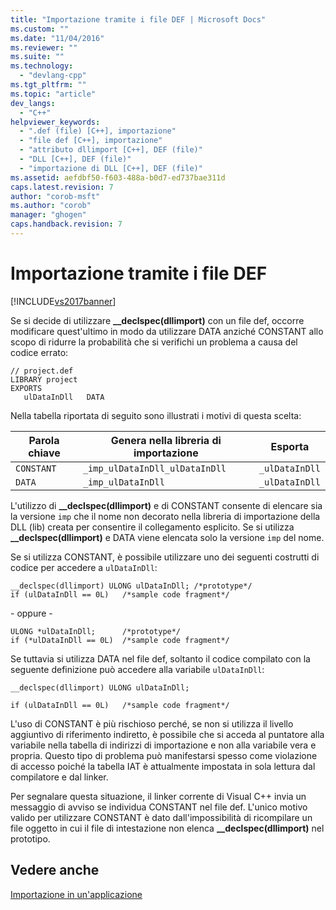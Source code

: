 ```yaml
---
title: "Importazione tramite i file DEF | Microsoft Docs"
ms.custom: ""
ms.date: "11/04/2016"
ms.reviewer: ""
ms.suite: ""
ms.technology: 
  - "devlang-cpp"
ms.tgt_pltfrm: ""
ms.topic: "article"
dev_langs: 
  - "C++"
helpviewer_keywords: 
  - ".def (file) [C++], importazione"
  - "file def [C++], importazione"
  - "attributo dllimport [C++], DEF (file)"
  - "DLL [C++], DEF (file)"
  - "importazione di DLL [C++], DEF (file)"
ms.assetid: aefdbf50-f603-488a-b0d7-ed737bae311d
caps.latest.revision: 7
author: "corob-msft"
ms.author: "corob"
manager: "ghogen"
caps.handback.revision: 7
---
```

# Importazione tramite i file DEF
[!INCLUDE[vs2017banner](../assembler/inline/includes/vs2017banner.md)]

Se si decide di utilizzare **\_\_declspec\(dllimport\)** con un file def, occorre modificare quest'ultimo in modo da utilizzare DATA anziché CONSTANT allo scopo di ridurre la probabilità che si verifichi un problema a causa del codice errato:  
  
```  
// project.def  
LIBRARY project  
EXPORTS  
   ulDataInDll   DATA  
```  
  
 Nella tabella riportata di seguito sono illustrati i motivi di questa scelta:  
  
|Parola chiave|Genera nella libreria di importazione|Esporta|  
|-------------------|-------------------------------------------|-------------|  
|`CONSTANT`|`_imp_ulDataInDll_ulDataInDll`|`_ulDataInDll`|  
|`DATA`|`_imp_ulDataInDll`|`_ulDataInDll`|  
  
 L'utilizzo di **\_\_declspec\(dllimport\)** e di CONSTANT consente di elencare sia la versione `imp` che il nome non decorato nella libreria di importazione della DLL \(lib\) creata per consentire il collegamento esplicito.  Se si utilizza **\_\_declspec\(dllimport\)** e DATA viene elencata solo la versione `imp` del nome.  
  
 Se si utilizza CONSTANT, è possibile utilizzare uno dei seguenti costrutti di codice per accedere a `ulDataInDll`:  
  
```  
__declspec(dllimport) ULONG ulDataInDll; /*prototype*/  
if (ulDataInDll == 0L)   /*sample code fragment*/  
```  
  
 \- oppure \-  
  
```  
ULONG *ulDataInDll;      /*prototype*/  
if (*ulDataInDll == 0L)  /*sample code fragment*/  
```  
  
 Se tuttavia si utilizza DATA nel file def, soltanto il codice compilato con la seguente definizione può accedere alla variabile `ulDataInDll`:  
  
```  
__declspec(dllimport) ULONG ulDataInDll;  
  
if (ulDataInDll == 0L)   /*sample code fragment*/  
```  
  
 L'uso di CONSTANT è più rischioso perché, se non si utilizza il livello aggiuntivo di riferimento indiretto, è possibile che si acceda al puntatore alla variabile nella tabella di indirizzi di importazione e non alla variabile vera e propria.  Questo tipo di problema può manifestarsi spesso come violazione di accesso poiché la tabella IAT è attualmente impostata in sola lettura dal compilatore e dal linker.  
  
 Per segnalare questa situazione, il linker corrente di Visual C\+\+ invia un messaggio di avviso se individua CONSTANT nel file def.  L'unico motivo valido per utilizzare CONSTANT è dato dall'impossibilità di ricompilare un file oggetto in cui il file di intestazione non elenca **\_\_declspec\(dllimport\)** nel prototipo.  
  
## Vedere anche  
 [Importazione in un'applicazione](../build/importing-into-an-application.md)